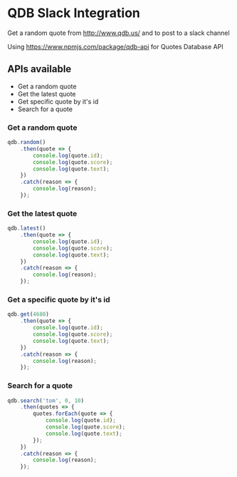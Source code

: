 # QDB Slack Integration

Get a random quote from http://www.qdb.us/ and to post to a slack channel

Using https://www.npmjs.com/package/qdb-api for Quotes Database API

## APIs available

* Get a random quote
* Get the latest quote
* Get specific quote by it's id
* Search for a quote

### Get a random quote

```Javascript
qdb.random()
	.then(quote => {
		console.log(quote.id);
		console.log(quote.score);
		console.log(quote.text);
	})
	.catch(reason => {
		console.log(reason);
	});
```

### Get the latest quote

```Javascript
qdb.latest()
	.then(quote => {
		console.log(quote.id);
		console.log(quote.score);
		console.log(quote.text);
	})
	.catch(reason => {
		console.log(reason);
	});
```

### Get a specific quote by it's id

```Javascript
qdb.get(4680)
	.then(quote => {
		console.log(quote.id);
		console.log(quote.score);
		console.log(quote.text);
	})
	.catch(reason => {
		console.log(reason);
	});
```

### Search for a quote

```Javascript
qdb.search('tom', 0, 10)
	.then(quotes => {
		quotes.forEach(quote => {
			console.log(quote.id);
			console.log(quote.score);
			console.log(quote.text);
		});
	})
	.catch(reason => {
		console.log(reason);
	});
```
